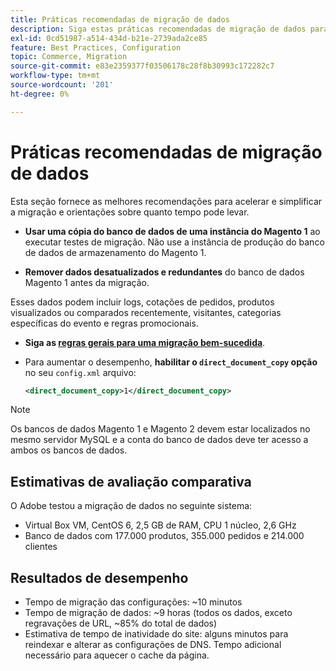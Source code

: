 ```yaml
---
title: Práticas recomendadas de migração de dados
description: Siga estas práticas recomendadas de migração de dados para garantir um upgrade bem-sucedido do Magento 1 para o Magento 2.
exl-id: 0cd51987-a514-434d-b21e-2739ada2ce85
feature: Best Practices, Configuration
topic: Commerce, Migration
source-git-commit: e83e2359377f03506178c28f8b30993c172282c7
workflow-type: tm+mt
source-wordcount: '201'
ht-degree: 0%

---
```


# Práticas recomendadas de migração de dados

Esta seção fornece as melhores recomendações para acelerar e simplificar a migração e orientações sobre quanto tempo pode levar.

* **Usar uma cópia do banco de dados de uma instância do Magento 1** ao executar testes de migração. Não use a instância de produção do banco de dados de armazenamento do Magento 1.

* **Remover dados desatualizados e redundantes** do banco de dados Magento 1 antes da migração.

Esses dados podem incluir logs, cotações de pedidos, produtos visualizados ou comparados recentemente, visitantes, categorias específicas do evento e regras promocionais.

* **Siga as [regras gerais para uma migração bem-sucedida](migrate-data/overview.md#migration-overview)**.

* Para aumentar o desempenho, **habilitar o `direct_document_copy` opção** no seu `config.xml` arquivo:

  ```xml
  <direct_document_copy>1</direct_document_copy>
  ```

>[!NOTE]
>
>Os bancos de dados Magento 1 e Magento 2 devem estar localizados no mesmo servidor MySQL e a conta do banco de dados deve ter acesso a ambos os bancos de dados.

## Estimativas de avaliação comparativa

O Adobe testou a migração de dados no seguinte sistema:

* Virtual Box VM, CentOS 6, 2,5 GB de RAM, CPU 1 núcleo, 2,6 GHz
* Banco de dados com 177.000 produtos, 355.000 pedidos e 214.000 clientes

## Resultados de desempenho

* Tempo de migração das configurações: ~10 minutos
* Tempo de migração de dados: ~9 horas (todos os dados, exceto regravações de URL, ~85% do total de dados)
* Estimativa de tempo de inatividade do site: alguns minutos para reindexar e alterar as configurações de DNS. Tempo adicional necessário para aquecer o cache da página.
